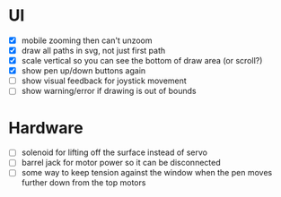 # UI

- [x] mobile zooming then can't unzoom
- [x] draw all paths in svg, not just first path
- [x] scale vertical so you can see the bottom of draw area (or scroll?)
- [x] show pen up/down buttons again
- [ ] show visual feedback for joystick movement
- [ ] show warning/error if drawing is out of bounds

# Hardware

- [ ] solenoid for lifting off the surface instead of servo
- [ ] barrel jack for motor power so it can be disconnected
- [ ] some way to keep tension against the window when the pen moves further down from the top motors